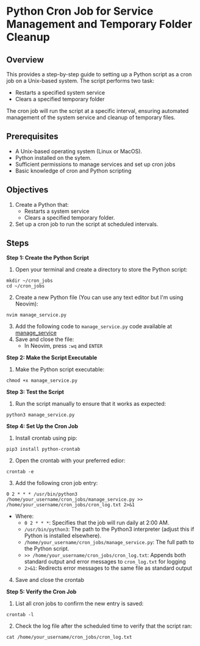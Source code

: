 # Python Cron Job for Service Management and Temporary Folder Cleanup

## Overview

This provides a step-by-step guide to setting up a Python script as a cron job on a Unix-based system. The script performs two task:
- Restarts a specified system service
- Clears a specified temporary folder

The cron job will run the script at a specific interval, ensuring automated management of the system service and cleanup of temporary files.


## Prerequisites

- A Unix-based operating system (Linux or MacOS).
- Python installed on the sytem.
- Sufficient permissions to manage services and set up cron jobs
- Basic knowledge of cron and Python scripting


## Objectives

1. Create a Python that:
    - Restarts a system service
    - Clears a specified temporary folder.
2. Set up a cron job to run the script at scheduled intervals.

## Steps
**Step 1: Create the Python Script**
1. Open your terminal and create a directory to store the Python script:
```
mkdir ~/cron_jobs
cd ~/cron_jobs
```
2. Create a new Python file (You can use any text editor but I'm using Neovim): 
```
nvim manage_service.py
```
3. Add the following code to `manage_service.py` code available at [manage_service](manage_service.py)
4. Save and close the file:
    - In Neovim, press `:wq` and `ENTER`

**Step 2: Make the Script Executable**
1. Make the Python script executable:
```
chmod +x manage_service.py
```
**Step 3: Test the Script**
1. Run the script manually to ensure that it works as expected:
```
python3 manage_service.py
```
**Step 4: Set Up the Cron Job**
1. Install crontab using pip:
```
pip3 install python-crontab
```
2. Open the crontab with your preferred edior:
```
crontab -e
```
3. Add the following cron job entry:
```
0 2 * * * /usr/bin/python3 /home/your_username/cron_jobs/manage_service.py >> /home/your_username/cron_jobs/cron_log.txt 2>&1
```
- Where:
    - `0 2 * * *`: Specifies that the job will run daily at 2:00 AM.
    - `/usr/bin/python3`: The path to the Python3 interpreter (adjust this if Python is installed elsewhere).
    - `/home/your_username/cron_jobs/manage_service.py`: The full path to the Python script.
    - `>> /home/your_username/cron_jobs/cron_log.txt`: Appends both standard output and error messages to `cron_log.txt` for logging
    - `2>&1`: Redirects error messages to the same file as standard output
4. Save and close the crontab

**Step 5: Verify the Cron Job**
1. List all cron jobs to confirm the new entry is saved:
```
crontab -l
```
2. Check the log file after the scheduled time to verify that the script ran:
```
cat /home/your_username/cron_jobs/cron_log.txt
```





